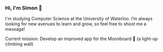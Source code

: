 ### Hi, I'm Simon 👋

I'm studying Computer Science at the University of Waterloo. I’m always looking for new avenues to learn and grow, so feel free to shoot me a message!

Current mission: Develop an improved app for the Moonboard 🌝 (a light-up climbing wall)

<!--
**smchase/smchase** is a ✨ _special_ ✨ repository because its `README.md` (this file) appears on your GitHub profile.

Here are some ideas to get you started:

- 🔭 I’m currently working on ...
- 🌱 I’m currently learning ...
- 👯 I’m looking to collaborate on ...
- 🤔 I’m looking for help with ...
- 💬 Ask me about ...
- 📫 How to reach me: ...
- 😄 Pronouns: ...
- ⚡ Fun fact: ...
-->
